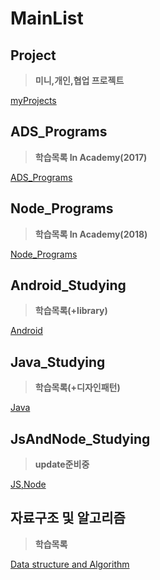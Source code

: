 # MainList

## Project

> __미니,개인,협업 프로젝트__

[myProjects](https://github.com/youjisang/MyProjects.git)

## ADS_Programs

> __학습목록 In Academy(2017)__ 

[ADS_Programs](https://github.com/youjisang/ADS_Programs.git)

## Node_Programs

> __학습목록 In Academy(2018)__

[Node_Programs](https://github.com/youjisang/Node_Programs.git)

## Android_Studying

> __학습목록(+library)__

[Android](https://github.com/youjisang/Android_studying.git)

## Java_Studying

> __학습목록(+디자인패턴)__

[Java](https://github.com/youjisang/Java_studying.git)

## JsAndNode_Studying

> __update준비중__

[JS,Node](https://github.com/youjisang/JsAndNode_Practice.git)


## 자료구조 및 알고리즘

> __학습목록__

[Data structure and Algorithm](https://github.com/youjisang/DataStructure_Algorithm.git)

